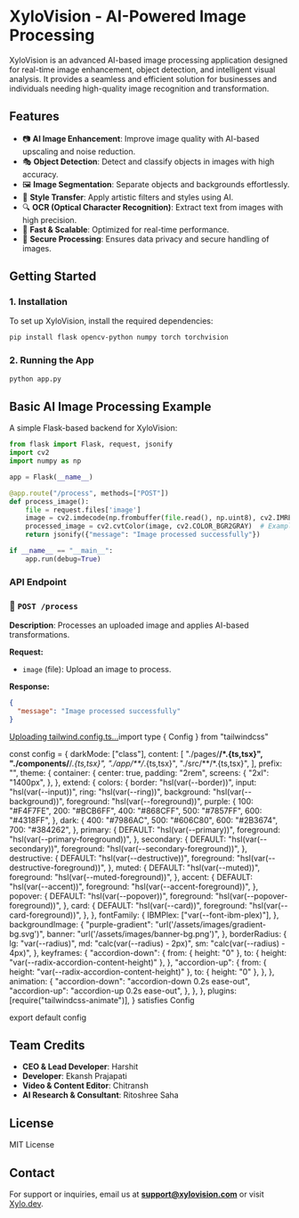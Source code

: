 # XyloVision - AI-Powered Image Processing

XyloVision is an advanced AI-based image processing application designed for real-time image enhancement, object detection, and intelligent visual analysis. It provides a seamless and efficient solution for businesses and individuals needing high-quality image recognition and transformation.

## Features

- 📷 **AI Image Enhancement**: Improve image quality with AI-based upscaling and noise reduction.
- 🎭 **Object Detection**: Detect and classify objects in images with high accuracy.
- 🖼️ **Image Segmentation**: Separate objects and backgrounds effortlessly.
- 🎨 **Style Transfer**: Apply artistic filters and styles using AI.
- 🔍 **OCR (Optical Character Recognition)**: Extract text from images with high precision.
- 🚀 **Fast & Scalable**: Optimized for real-time performance.
- 🔐 **Secure Processing**: Ensures data privacy and secure handling of images.

## Getting Started

### 1. Installation

To set up XyloVision, install the required dependencies:

```bash
pip install flask opencv-python numpy torch torchvision
```

### 2. Running the App

```bash
python app.py
```

## Basic AI Image Processing Example

A simple Flask-based backend for XyloVision:

```python
from flask import Flask, request, jsonify
import cv2
import numpy as np

app = Flask(__name__)

@app.route("/process", methods=["POST"])
def process_image():
    file = request.files['image']
    image = cv2.imdecode(np.frombuffer(file.read(), np.uint8), cv2.IMREAD_COLOR)
    processed_image = cv2.cvtColor(image, cv2.COLOR_BGR2GRAY)  # Example: Convert to grayscale
    return jsonify({"message": "Image processed successfully"})

if __name__ == "__main__":
    app.run(debug=True)
```

### API Endpoint

### 🔹 `POST /process`
**Description**: Processes an uploaded image and applies AI-based transformations.

**Request:**
- `image` (file): Upload an image to process.

**Response:**
```json
{
  "message": "Image processed successfully"
}
```
[Uploading tailwind.config.ts…]()import type { Config } from "tailwindcss"

const config = {
  darkMode: ["class"],
  content: [
    "./pages/**/*.{ts,tsx}",
    "./components/**/*.{ts,tsx}",
    "./app/**/*.{ts,tsx}",
    "./src/**/*.{ts,tsx}",
  ],
  prefix: "",
  theme: {
    container: {
      center: true,
      padding: "2rem",
      screens: {
        "2xl": "1400px",
      },
    },
    extend: {
      colors: {
        border: "hsl(var(--border))",
        input: "hsl(var(--input))",
        ring: "hsl(var(--ring))",
        background: "hsl(var(--background))",
        foreground: "hsl(var(--foreground))",
        purple: {
          100: "#F4F7FE",
          200: "#BCB6FF",
          400: "#868CFF",
          500: "#7857FF",
          600: "#4318FF",
        },
        dark: {
          400: "#7986AC",
          500: "#606C80",
          600: "#2B3674",
          700: "#384262",
        },
        primary: {
          DEFAULT: "hsl(var(--primary))",
          foreground: "hsl(var(--primary-foreground))",
        },
        secondary: {
          DEFAULT: "hsl(var(--secondary))",
          foreground: "hsl(var(--secondary-foreground))",
        },
        destructive: {
          DEFAULT: "hsl(var(--destructive))",
          foreground: "hsl(var(--destructive-foreground))",
        },
        muted: {
          DEFAULT: "hsl(var(--muted))",
          foreground: "hsl(var(--muted-foreground))",
        },
        accent: {
          DEFAULT: "hsl(var(--accent))",
          foreground: "hsl(var(--accent-foreground))",
        },
        popover: {
          DEFAULT: "hsl(var(--popover))",
          foreground: "hsl(var(--popover-foreground))",
        },
        card: {
          DEFAULT: "hsl(var(--card))",
          foreground: "hsl(var(--card-foreground))",
        },
      },
      fontFamily: {
        IBMPlex: ["var(--font-ibm-plex)"],
      },
      backgroundImage: {
        "purple-gradient": "url('/assets/images/gradient-bg.svg')",
        banner: "url('/assets/images/banner-bg.png')",
      },
      borderRadius: {
        lg: "var(--radius)",
        md: "calc(var(--radius) - 2px)",
        sm: "calc(var(--radius) - 4px)",
      },
      keyframes: {
        "accordion-down": {
          from: { height: "0" },
          to: { height: "var(--radix-accordion-content-height)" },
        },
        "accordion-up": {
          from: { height: "var(--radix-accordion-content-height)" },
          to: { height: "0" },
        },
      },
      animation: {
        "accordion-down": "accordion-down 0.2s ease-out",
        "accordion-up": "accordion-up 0.2s ease-out",
      },
    },
  },
  plugins: [require("tailwindcss-animate")],
} satisfies Config

export default config

## Team Credits
- **CEO & Lead Developer**: Harshit
- **Developer**: Ekansh Prajapati
- **Video & Content Editor**: Chitransh
- **AI Research & Consultant**: Ritoshree Saha

## License
MIT License

## Contact
For support or inquiries, email us at **support@xylovision.com** or visit [Xylo.dev](https://xylo.dev).
